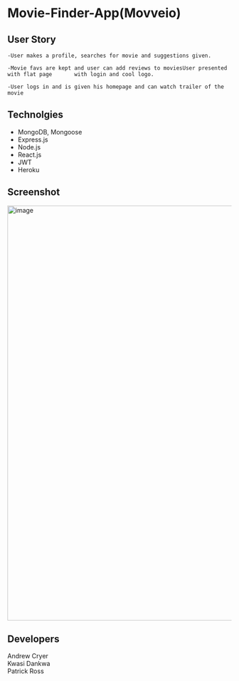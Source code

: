 # Movie-Finder-App(Movveio)

## User Story
```
-User makes a profile, searches for movie and suggestions given.
 
-Movie favs are kept and user can add reviews to moviesUser presented with flat page       with login and cool logo. 

-User logs in and is given his homepage and can watch trailer of the movie
```

## Technolgies
* MongoDB, Mongoose
* Express.js
* Node.js
* React.js
* JWT
* Heroku

## Screenshot
<img width="933" alt="image" src="https://user-images.githubusercontent.com/104780360/182725714-17085f12-de9d-4427-a4ef-67c8ca107fa4.png">




## Developers
Andrew Cryer
<br>
Kwasi Dankwa
<br>
Patrick Ross

